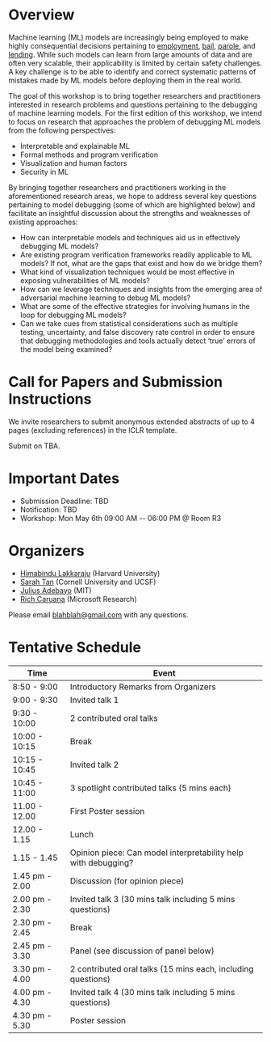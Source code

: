 # Overview
Machine learning (ML) models are increasingly being employed to make highly consequential decisions pertaining to [employment](https://www.reuters.com/article/us-amazon-com-jobs-automation-insight/amazon-scraps-secret-ai-recruiting-tool-that-showed-bias-against-women-idUSKCN1MK08G), [bail](https://www.nber.org/papers/w23180), [parole](http://advances.sciencemag.org/content/4/1/eaao5580), and [lending](https://yjolt.org/credit-scoring-era-big-data). While such models can learn from large amounts of data and are often very scalable, their applicability is limited by certain safety challenges. A key challenge is to be able to identify and correct systematic patterns of mistakes made by ML models before deploying them in the real world. 

The goal of this workshop is to bring together researchers and practitioners interested in research problems and questions pertaining to the debugging of machine learning models. For the first edition of this workshop, we intend to focus on research that approaches the problem of debugging ML models from the following perspectives: 

- Interpretable and explainable ML
- Formal methods and program verification
- Visualization and human factors
- Security in ML

By bringing together researchers and practitioners working in the aforementioned research areas, we hope to address several key questions pertaining to model debugging (some of which are highlighted below) and facilitate an insightful discussion about the strengths and weaknesses of existing approaches:

- How can interpretable models and techniques aid us in effectively debugging ML models?
- Are existing program verification frameworks readily applicable to ML models? If not, what are the gaps that exist and how do we bridge them?
- What kind of visualization techniques would be most effective in exposing vulnerabilities of ML models? 
- How can we leverage techniques and insights from the emerging area of adversarial machine learning to debug ML models?
- What are some of the effective strategies for involving humans in the loop for debugging ML models?
- Can we take cues from statistical considerations such as multiple testing, uncertainty, and false discovery rate control in order to ensure that debugging methodologies and tools actually detect ‘true’ errors of the model being examined?


# Call for Papers and Submission Instructions
We invite researchers to submit anonymous extended abstracts of up to 4 pages (excluding references) in the ICLR template.

Submit on TBA.


# Important Dates

- Submission Deadline: TBD
- Notification: TBD
- Workshop: Mon May 6th 09:00 AM -- 06:00 PM @ Room R3

# Organizers
- [Himabindu Lakkaraju](https://web.stanford.edu/~himalv/) (Harvard University)
- [Sarah Tan](https://shftan.github.io/) (Cornell University and UCSF)
- [Julius Adebayo](http://juliusadebayo.com/) (MIT)
- [Rich Caruana](https://www.microsoft.com/en-us/research/people/rcaruana/) (Microsoft Research)


Please email [blahblah@gmail.com](mailto:x) with any questions.


# Tentative Schedule

| Time | Event |
| --- | --- |
| 8:50 - 9:00 | Introductory Remarks from Organizers |
| 9:00 - 9:30 | Invited talk 1 |
| 9:30 - 10:00 | 2 contributed oral talks |
| 10:00 - 10:15 | Break |
| 10:15 - 10:45 | Invited talk 2 |
| 10:45 - 11:00 | 3 spotlight contributed talks (5 mins each) |
| 11.00 - 12.00 | First Poster session |
| 12.00 - 1.15 | Lunch |
| 1.15 - 1.45 | Opinion piece: Can model interpretability help with debugging? | 
| 1.45 pm - 2.00 | Discussion (for opinion piece) | 
| 2.00 pm - 2.30 | Invited talk 3 (30 mins talk including 5 mins questions) |
| 2.30 pm - 2.45 | Break |
| 2.45 pm - 3.30 | Panel (see discussion of panel below) |
| 3.30 pm - 4.00 | 2 contributed oral talks (15 mins each, including questions) |
| 4.00 pm - 4.30 | Invited talk 4 (30 mins talk including 5 mins questions) |
| 4.30 pm - 5.30 | Poster session |